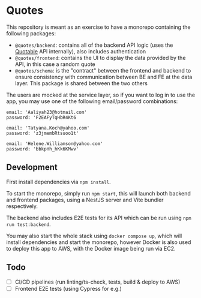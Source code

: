 # Quotes

This repository is meant as an exercise to have a monorepo containing the following packages:
- `@quotes/backend`: contains all of the backend API logic (uses the [Quotable](https://github.com/lukePeavey/quotable) API internally), also includes authentication
- `@quotes/frontend`: contains the UI to display the data provided by the API, in this case a random quote
- `@quotes/schema`: is the "contract" between the frontend and backend to ensure consistency with communication between BE and FE at the data layer. This package is shared between the two others

The users are mocked at the service layer, so if you want to log in to use the app, you may use one of the following email/password combinations:
```
email: 'Aaliyah23@hotmail.com'
password: 'F2EAFyTqHbR4Kt6

email: 'Tatyana.Koch@yahoo.com'
password: 'z3jmembRtsuoo1t'

email: 'Helene.Williamson@yahoo.com'
password: 'bbkpHh_hKk6KMwv'
```

## Development
First install dependencies via `npm install`.

To start the monorepo, simply run `npm start`, this will launch both backend and frontend packages, using a NestJS server and Vite bundler respectively.

The backend also includes E2E tests for its API which can be run using `npm run test:backend`.

You may also start the whole stack using `docker compose up`, which will install dependencies and start the monorepo, however Docker is also used to deploy this app to AWS, with the Docker image being run via EC2.

## Todo
- [ ] CI/CD pipelines (run linting/ts-check, tests, build & deploy to AWS)
- [ ] Frontend E2E tests (using Cypress for e.g.)